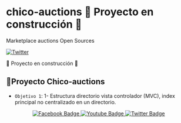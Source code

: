 # chico-auctions :construction: Proyecto en construcción :construction:
Marketplace auctions Open Sources

[![Twitter](https://img.shields.io/twitter/url/https/twitter.com/derematevive.svg?style=social&label=Follow%20%40DeremateVive)](https://twitter.com/DeremateVive)

:construction: Proyecto en construcción :construction:

## :hammer:Proyecto Chico-auctions 
- `Objetivo 1`: 1- Estructura directorio vista controlador (MVC), index principal no centralizado en un directorio.


<div id="badges" align="center">
  <a href="https://www.facebook.com/DeremateVive" target="_blank">
    <img src="https://img.shields.io/badge/Facebook-blue?style=for-the-badge&logo=facebook&logoColor=white" alt="Facebook Badge"/>
  </a>
  <a href="https://www.youtube.com/channel/UCD_DM-g6K01U9b9J_056Hgg" target="_blank">
    <img src="https://img.shields.io/badge/YouTube-red?style=for-the-badge&logo=youtube&logoColor=white" alt="Youtube Badge"/>
  </a>
  <a href="https://twitter.com/DeremateVive" target="_blank">
    <img src="https://img.shields.io/badge/Twitter-blue?style=for-the-badge&logo=twitter&logoColor=white" alt="Twitter Badge"/>
  </a>
</div>
 
